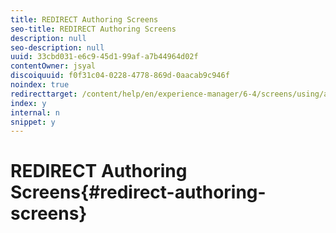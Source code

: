 ```yaml
---
title: REDIRECT Authoring Screens
seo-title: REDIRECT Authoring Screens
description: null
seo-description: null
uuid: 33cbd031-e6c9-45d1-99af-a7b44964d02f
contentOwner: jsyal
discoiquuid: f0f31c04-0228-4778-869d-0aacab9c946f
noindex: true
redirecttarget: /content/help/en/experience-manager/6-4/screens/using/authoring-screens
index: y
internal: n
snippet: y
---
```


# REDIRECT Authoring Screens{#redirect-authoring-screens}

